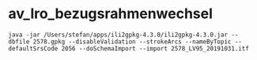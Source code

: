 # av_lro_bezugsrahmenwechsel

```
java -jar /Users/stefan/apps/ili2gpkg-4.3.0/ili2gpkg-4.3.0.jar --dbfile 2578.gpkg --disableValidation --strokeArcs --nameByTopic --defaultSrsCode 2056 --doSchemaImport --import 2578_LV95_20191031.itf
```